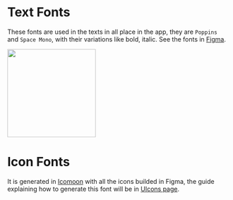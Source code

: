 # Text Fonts

These fonts are used in the texts in all place in the app, they are `Poppins` and `Space Mono`, with their variations like bold, italic. See the fonts in [Figma](https://www.figma.com/file/u39Gdsq7qgNe59SQy9HQNu/Satellite.im-Uplink-Library?node-id=382%3A1063).

<img width="200" src='ui_library/_media/text_fonts.png'></img>

# Icon Fonts

It is generated in [Icomoon](https://icomoon.io/app/#/select) with all the icons builded in Figma, the guide explaining how to generate this font will be in [UIcons page](ui_library/widgets/u_icon.md).

